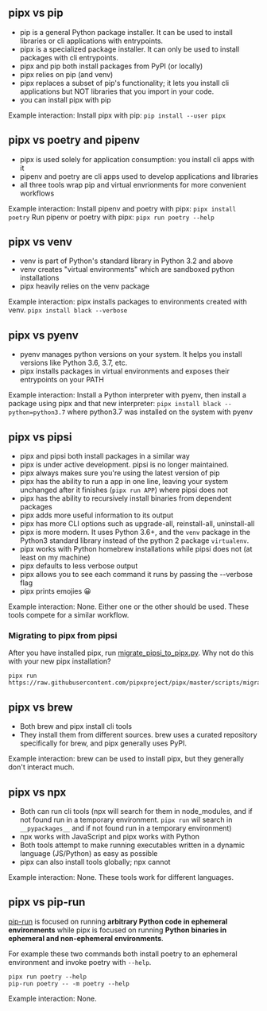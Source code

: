 ## pipx vs pip
* pip is a general Python package installer. It can be used to install libraries or cli applications with entrypoints.
* pipx is a specialized package installer. It can only be used to install packages with cli entrypoints.
* pipx and pip both install packages from PyPI (or locally)
* pipx relies on pip (and venv)
* pipx replaces a subset of pip's functionality; it lets you install cli applications but NOT libraries that you import in your code.
* you can install pipx with pip

Example interaction:
Install pipx with pip: `pip install --user pipx`

## pipx vs poetry and pipenv
* pipx is used solely for application consumption: you install cli apps with it
* pipenv and poetry are cli apps used to develop applications and libraries
* all three tools wrap pip and virtual envrionments for more convenient workflows

Example interaction:
Install pipenv and poetry with pipx: `pipx install poetry`
Run pipenv or poetry with pipx: `pipx run poetry --help`

## pipx vs venv
* venv is part of Python's standard library in Python 3.2 and above
* venv creates "virtual environments" which are sandboxed python installations
* pipx heavily relies on the venv package

Example interaction:
pipx installs packages to environments created with venv. `pipx install black --verbose`

## pipx vs pyenv
* pyenv manages python versions on your system. It helps you install versions like Python 3.6, 3.7, etc.
* pipx installs packages in virtual environments and exposes their entrypoints on your PATH

Example interaction:
Install a Python interpreter with pyenv, then install a package using pipx and that new interpreter: `pipx install black --python=python3.7` where python3.7 was installed on the system with pyenv

## pipx vs pipsi
* pipx and pipsi both install packages in a similar way
* pipx is under active development. pipsi is no longer maintained.
* pipx always makes sure you're using the latest version of pip
* pipx has the ability to run a app in one line, leaving your system unchanged after it finishes (`pipx run APP`) where pipsi does not
* pipx has the ability to recursively install binaries from dependent packages
* pipx adds more useful information to its output
* pipx has more CLI options such as upgrade-all, reinstall-all, uninstall-all
* pipx is more modern. It uses Python 3.6+, and the `venv` package in the Python3 standard library instead of the python 2 package `virtualenv`.
* pipx works with Python homebrew installations while pipsi does not (at least on my machine)
* pipx defaults to less verbose output
* pipx allows you to see each command it runs by passing the --verbose flag
* pipx prints emojies 😀

Example interaction:
None. Either one or the other should be used. These tools compete for a similar workflow.

### Migrating to pipx from pipsi

After you have installed pipx, run [migrate_pipsi_to_pipx.py](https://raw.githubusercontent.com/pipxproject/pipx/master/scripts/migrate_pipsi_to_pipx.py). Why not do this with your new pipx installation?

```
pipx run https://raw.githubusercontent.com/pipxproject/pipx/master/scripts/migrate_pipsi_to_pipx.py
```

## pipx vs brew
* Both brew and pipx install cli tools
* They install them from different sources. brew uses a curated repository specifically for brew, and pipx generally uses PyPI.

Example interaction:
brew can be used to install pipx, but they generally don't interact much.

## pipx vs npx
* Both can run cli tools (npx will search for them in node_modules, and if not found run in a temporary environment. `pipx run` wil search in `__pypackages__` and if not found run in a temporary environment)
* npx works with JavaScript and pipx works with Python
* Both tools attempt to make running executables written in a dynamic language (JS/Python) as easy as possible
* pipx can also install tools globally; npx cannot

Example interaction:
None. These tools work for different languages.

## pipx vs pip-run
[pip-run](https://github.com/jaraco/pip-run) is focused on running **arbitrary Python code in ephemeral environments** while pipx is focused on running **Python binaries in ephemeral and non-ephemeral environments**.

For example these two commands both install poetry to an ephemeral environment and invoke poetry with `--help`.
```
pipx run poetry --help
pip-run poetry -- -m poetry --help
```

Example interaction:
None.
